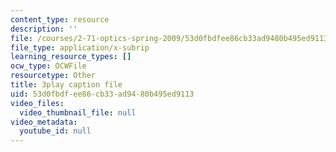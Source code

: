 ```yaml
---
content_type: resource
description: ''
file: /courses/2-71-optics-spring-2009/53d0fbdfee86cb33ad9480b495ed9113_IpFIp68ODNI.srt
file_type: application/x-subrip
learning_resource_types: []
ocw_type: OCWFile
resourcetype: Other
title: 3play caption file
uid: 53d0fbdf-ee86-cb33-ad94-80b495ed9113
video_files:
  video_thumbnail_file: null
video_metadata:
  youtube_id: null
---
```


